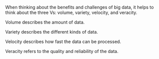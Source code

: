 When thinking about the benefits and challenges of big data, it helps to think about the three Vs: volume, variety, velocity, and veracity. 

Volume describes the amount of data. 

Variety describes the different kinds of data. 

Velocity describes how fast the data can be processed. 

Veracity refers to the quality and reliability of the data.